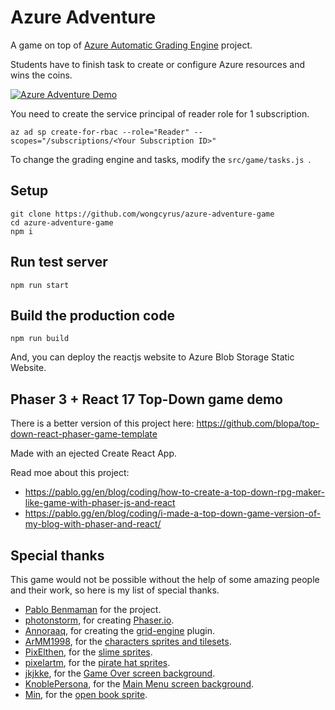 # Azure Adventure
A game on top of [Azure Automatic Grading Engine](https://techcommunity.microsoft.com/t5/educator-developer-blog/microsoft-azure-automatic-grading-engine-oct-2021-update/ba-p/2849141) project.

Students have to finish task to create or configure Azure resources and wins the coins.

[![Azure Adventure Demo](http://img.youtube.com/vi/nfor8kO01_4/0.jpg)](http://www.youtube.com/watch?v=nfor8kO01_4 "Azure Adventure Demo")


You need to create the service principal of reader role for 1 subscription.
```
az ad sp create-for-rbac --role="Reader" --scopes="/subscriptions/<Your Subscription ID>"
```

To change the grading engine and tasks, modify the ```src/game/tasks.js ```.


## Setup
```
git clone https://github.com/wongcyrus/azure-adventure-game
cd azure-adventure-game
npm i
```

## Run test server
```
npm run start
```

## Build the production code
```
npm run build
```
And, you can deploy the reactjs website to Azure Blob Storage Static Website.


## Phaser 3 + React 17 Top-Down game demo

There is a better version of this project here: https://github.com/blopa/top-down-react-phaser-game-template

Made with an ejected Create React App.

Read moe about this project:
- https://pablo.gg/en/blog/coding/how-to-create-a-top-down-rpg-maker-like-game-with-phaser-js-and-react
- https://pablo.gg/en/blog/coding/i-made-a-top-down-game-version-of-my-blog-with-phaser-and-react/

## Special thanks
This game would not be possible without the help of some amazing people and their work, so here is my list of special thanks.
- [Pablo Benmaman](https://pablo.gg/en/blog/coding/how-to-create-a-top-down-rpg-maker-like-game-with-phaser-js-and-react/) for the project.
- [photonstorm](https://github.com/photonstorm), for creating [Phaser.io](https://github.com/photonstorm/phaser).
- [Annoraaq](https://github.com/Annoraaq), for creating the [grid-engine](https://github.com/Annoraaq/grid-engine) plugin.
- [ArMM1998](https://itch.io/profile/armm1998), for the [characters sprites and tilesets](https://opengameart.org/content/zelda-like-tilesets-and-sprites).
- [PixElthen](https://elthen.itch.io/), for the [slime sprites](https://opengameart.org/content/pixel-art-mini-slime-sprites).
- [pixelartm](https://itch.io/profile/pixelartm), for the [pirate hat sprites](https://opengameart.org/content/pirate-1).
- [jkjkke](https://opengameart.org/users/jkjkke), for the [Game Over screen background](https://opengameart.org/content/background-6).
- [KnoblePersona](https://opengameart.org/users/knoblepersona), for the [Main Menu screen background](https://opengameart.org/content/ocean-background).
- [Min](https://opengameart.org/users/min), for the [open book sprite](https://opengameart.org/content/open-book-0).
